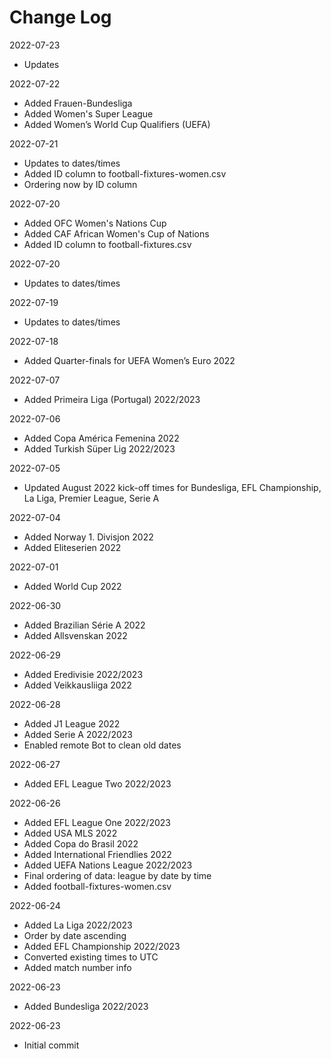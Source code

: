 # Change Log

2022-07-23
* Updates

2022-07-22
* Added Frauen-Bundesliga
* Added Women's Super League
* Added Women’s World Cup Qualifiers (UEFA)

2022-07-21
* Updates to dates/times
* Added ID column to football-fixtures-women.csv
* Ordering now by ID column

2022-07-20
* Added OFC Women's Nations Cup
* Added CAF African Women's Cup of Nations
* Added ID column to football-fixtures.csv

2022-07-20
* Updates to dates/times

2022-07-19
* Updates to dates/times

2022-07-18
* Added Quarter-finals for UEFA Women’s Euro 2022

2022-07-07
* Added Primeira Liga (Portugal) 2022/2023

2022-07-06
* Added Copa América Femenina 2022
* Added Turkish Süper Lig 2022/2023

2022-07-05
* Updated August 2022 kick-off times for Bundesliga, EFL Championship, La Liga, 
Premier League, Serie A

2022-07-04
* Added Norway 1. Divisjon 2022
* Added Eliteserien 2022

2022-07-01
* Added World Cup 2022

2022-06-30
* Added Brazilian Série A 2022
* Added Allsvenskan 2022

2022-06-29
* Added Eredivisie 2022/2023
* Added Veikkausliiga 2022

2022-06-28
* Added J1 League 2022
* Added Serie A 2022/2023
* Enabled remote Bot to clean old dates

2022-06-27
* Added EFL League Two 2022/2023

2022-06-26
* Added EFL League One 2022/2023
* Added USA MLS 2022
* Added Copa do Brasil 2022
* Added International Friendlies 2022
* Added UEFA Nations League 2022/2023
* Final ordering of data: league by date by time
* Added football-fixtures-women.csv

2022-06-24
* Added La Liga 2022/2023
* Order by date ascending
* Added EFL Championship 2022/2023
* Converted existing times to UTC
* Added match number info

2022-06-23
* Added Bundesliga 2022/2023

2022-06-23
* Initial commit
